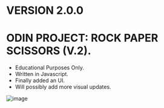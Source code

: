 ﻿# VERSION 2.0.0
# ODIN PROJECT: ROCK PAPER SCISSORS (V.2).
- Educational Purposes Only.
- Written in Javascript.
- Finally added an UI.
- Will possibly add more visual updates.

![image](https://github.com/user-attachments/assets/f8a1e3dd-9938-4192-a096-1483cb02f431)

